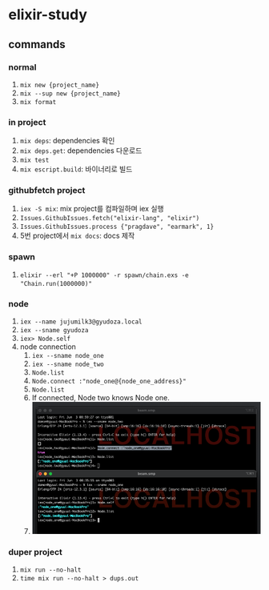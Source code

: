 # elixir-study

## commands
### normal
1. `mix new {project_name}`
2. `mix --sup new {project_name}`
3. `mix format`

### in project
1. `mix deps`: dependencies 확인
2. `mix deps.get`: dependencies 다운로드
3. `mix test`
4. `mix escript.build`: 바이너리로 빌드

### githubfetch project
1. `iex -S mix`: mix project를 컴파일하며 iex 실행
2. `Issues.GithubIssues.fetch("elixir-lang", "elixir")`
3. `Issues.GithubIssues.process {"pragdave", "earmark", 1}`
4. 5번 project에서 `mix docs`: docs 제작

### spawn
1. `elixir --erl "+P 1000000" -r spawn/chain.exs -e "Chain.run(1000000)"` 

### node
1. `iex --name jujumilk3@gyudoza.local`
2. `iex --sname gyudoza`
3. `iex> Node.self`
4. node connection
   1. `iex --sname node_one`
   2. `iex --sname node_two`
   3. `Node.list`
   4. `Node.connect :"node_one@{node_one_address}"`
   5. `Node.list`
   6. If connected, Node two knows Node one.
   7. ![node-connection](docs/imgs/nodeconnection.png)

### duper project
1. `mix run --no-halt`
2. `time mix run --no-halt > dups.out`